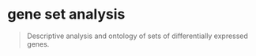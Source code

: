 # gene set analysis

> Descriptive analysis and ontology of sets of differentially expressed genes.
